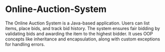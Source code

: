# Online-Auction-System
The Online Auction System is a Java-based application. Users can list items, place bids, and track bid history. The system ensures fair bidding by validating bids and awarding the item to the highest bidder. It uses OOP concepts like inheritance and encapsulation, along with custom exceptions for handling errors.
